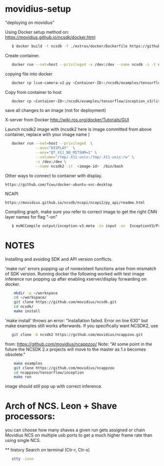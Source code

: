 # movidius-setup
"deploying on movidius"



Using Docker setup method on:
https://movidius.github.io/ncsdk/docker.html

```bash
   $ docker build -t ncsdk -f ./extras/docker/Dockerfile https://github.com/movidius/ncsdk.git#ncsdk2
```
Create container.

```bash
   docker run --net=host --privileged -v /dev:/dev --name ncsdk -i -t ncsdk /bin/bash
```


copying file into docker
```bash
   docker cp live-camera-v2.py <Container-ID>:/ncsdk/examples/tensorflow/inception_v3/
```
Copy from container to host
```bash
   docker cp <Container-ID>:/ncsdk/examples/tensorflow/inception_v3/live-camera-v2.py live-camera-v2.py    
```

save all changes to an image (not for deployment)


X-server from Docker
http://wiki.ros.org/docker/Tutorials/GUI

Launch ncsdk2 image with (ncsdk2 here is image committed from above container, replace with your image name )
```bash
   docker run --net=host --privileged  \
              --env="DISPLAY"  \
              --env="QT_X11_NO_MITSHM=1" \
              --volume="/tmp/.X11-unix:/tmp/.X11-unix:rw" \
              -v /dev:/dev \
              --name ncsdk2 -it  <image-id>  /bin/bash
```

Other ways to connect to container with display.
```
https://github.com/fcwu/docker-ubuntu-vnc-desktop

```

NCAPI
```
https://movidius.github.io/ncsdk/ncapi/ncapi2/py_api/readme.html
```



Compiling graph, make sure you refer to correct image to get the right CNN layer names for flag "-on"

```bash
   $ mvNCCompile output/inception-v3.meta -in input -on  InceptionV3/Predictions/Softmax -o graph -is 299 299 -s 12
``` 



# NOTES

Installing and avoiding SDK and API version conflicts.

'make run' errors popping up of nonexistent functions arise from mismatch of SDK version.
Running docker the following worked with test image inference run popping up after enabling xserver/display forwarding on docker.

```bash
    mkdir -p ~/workspace
    cd ~/workspace/
    git clone https://github.com/movidius/ncsdk.git
    cd ncsdk/
    make install
```
'make install' throws an error: "Installation failed. Error on line 630"
but make examples still works afterwards.
If you specifically want NCSDK2, use

```bash
   git clone -b ncsdk2 https://github.com/movidius/ncappzoo.git
```
from: https://github.com/movidius/ncappzoo/
Note: "At some point in the future the NCSDK 2.x projects will move to the master as 1.x becomes obsolete."

```bash    
    make examples
    git clone https://github.com/movidius/ncappzoo
    cd ncappzoo/tensorflow/inception
    make run 
```
image should still pop up with correct inference. 



# Arch of NCS. Leon + Shave processors:
  you can choose how many shaves a given run gets assigned or chain Movidius NCS on multiple usb ports to get a much higher frame rate than using single NCS.

** history Search on terminal (Ctr-r, Ctr-s)
```bash
   stty -ixon
```